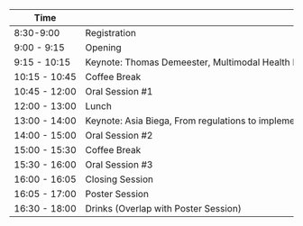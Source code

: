 <div style="overflow-x:auto;">
<table style="white-space: nowrap;">
  <thead>
    <tr>
      <th>Time</th>
      <th>Section</th>
      <th>Where</th>
    </tr>
  </thead>
  <tbody>
    <tr>
      <td>8:30-9:00</td>
      <td>Registration</td>
      <td>Maria Montesorigebouw Building, MM00.029</td>
    </tr>
    <tr>
      <td>9:00 - 9:15</td>
      <td>Opening</td>
      <td>MM00.029</td>
    </tr>
    <tr>
      <td>9:15 - 10:15</td>
      <td>Keynote: Thomas Demeester, Multimodal Health Data: From Representation to Causal Understanding</td>
      <td>MM00.029</td>
    </tr>
    <tr>
      <td>10:15 - 10:45</td>
      <td>Coffee Break</td>
      <td>Grand Cafe Iris</td>
    </tr>
    <tr>
      <td>10:45 - 12:00</td>
      <td>Oral Session #1</td>
      <td>MM00.029</td>
    </tr>
    <tr>
      <td>12:00 - 13:00</td>
      <td>Lunch</td>
      <td>Grand Cafe Iris</td>
    </tr>
    <tr>
      <td>13:00 - 14:00</td>
      <td>Keynote: Asia Biega, From regulations to implementations: Building information access systems in the public interest</td>
      <td>MM00.029</td>
    </tr>
    <tr>
      <td>14:00 - 15:00</td>
      <td>Oral Session #2</td>
      <td>MM00.029</td>
    </tr>
    <tr>
      <td>15:00 - 15:30</td>
      <td>Coffee Break</td>
      <td>Grand Cafe Iris</td>
    </tr>
    <tr>
      <td>15:30 - 16:00</td>
      <td>Oral Session #3</td>
      <td>MM00.029</td>
    </tr>
    <tr>
      <td>16:00 - 16:05</td>
      <td>Closing Session</td>
      <td>MM00.029</td>
    </tr>
    <tr>
      <td>16:05 - 17:00</td>
      <td>Poster Session</td>
      <td>Grand Cafe Iris</td>
    </tr>
    <tr>
      <td>16:30 - 18:00</td>
      <td>Drinks (Overlap with Poster Session)</td>
      <td>Grand Cafe Iris</td>
    </tr>
  </tbody>
</table>
</div>
